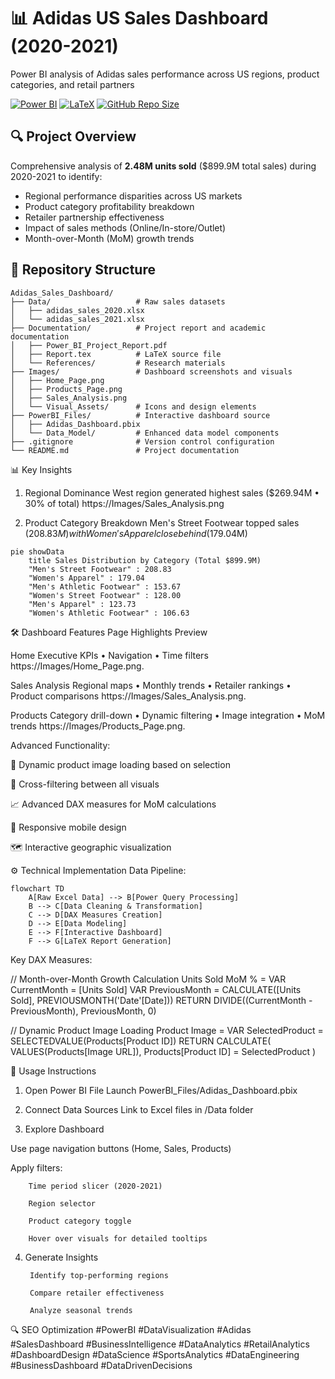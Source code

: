 # 📊 Adidas US Sales Dashboard (2020-2021)
Power BI analysis of Adidas sales performance across US regions, product categories, and retail partners

[![Power BI](https://img.shields.io/badge/Power_BI-F2C811?style=for-the-badge&logo=powerbi&logoColor=black)](https://powerbi.microsoft.com/)
[![LaTeX](https://img.shields.io/badge/LaTeX-008080?style=for-the-badge&logo=latex&logoColor=white)](https://www.latex-project.org/)
[![GitHub Repo Size](https://img.shields.io/github/repo-size/Youssefkammoun595/adidas_sales_dashboard_project?color=blue&style=for-the-badge)](https://github.com/Youssefkammoun595/adidas_sales_dashboard_project)

## 🔍 Project Overview
Comprehensive analysis of **2.48M units sold** ($899.9M total sales) during 2020-2021 to identify:
- Regional performance disparities across US markets
- Product category profitability breakdown
- Retailer partnership effectiveness
- Impact of sales methods (Online/In-store/Outlet)
- Month-over-Month (MoM) growth trends

## 📂 Repository Structure
```plaintext
Adidas_Sales_Dashboard/
├── Data/                   # Raw sales datasets
│   ├── adidas_sales_2020.xlsx
│   └── adidas_sales_2021.xlsx
├── Documentation/          # Project report and academic documentation
│   ├── Power_BI_Project_Report.pdf
│   ├── Report.tex          # LaTeX source file
│   └── References/         # Research materials
├── Images/                 # Dashboard screenshots and visuals
│   ├── Home_Page.png
│   ├── Products_Page.png
│   ├── Sales_Analysis.png
│   └── Visual_Assets/      # Icons and design elements
├── PowerBI_Files/          # Interactive dashboard source
│   ├── Adidas_Dashboard.pbix
│   └── Data_Model/         # Enhanced data model components
├── .gitignore              # Version control configuration
└── README.md               # Project documentation
```

📊 Key Insights
1. Regional Dominance
West region generated highest sales ($269.94M • 30% of total)
https://Images/Sales_Analysis.png

2. Product Category Breakdown
Men's Street Footwear topped sales ($208.83M) with Women's Apparel close behind ($179.04M)
```mermaid
pie showData
    title Sales Distribution by Category (Total $899.9M)
    "Men's Street Footwear" : 208.83
    "Women's Apparel" : 179.04
    "Men's Athletic Footwear" : 153.67
    "Women's Street Footwear" : 128.00
    "Men's Apparel" : 123.73
    "Women's Athletic Footwear" : 106.63
```


🛠️ Dashboard Features
Page	Highlights	Preview

Home	Executive KPIs • Navigation • Time filters	https://Images/Home_Page.png.

Sales Analysis	Regional maps • Monthly trends • Retailer rankings • Product comparisons	https://Images/Sales_Analysis.png.

Products	Category drill-down • Dynamic filtering • Image integration • MoM trends	https://Images/Products_Page.png.



Advanced Functionality:

🔄 Dynamic product image loading based on selection

🔗 Cross-filtering between all visuals

📈 Advanced DAX measures for MoM calculations

📱 Responsive mobile design

🗺️ Interactive geographic visualization

⚙️ Technical Implementation
Data Pipeline:
```mermaid
flowchart TD
    A[Raw Excel Data] --> B[Power Query Processing]
    B --> C[Data Cleaning & Transformation]
    C --> D[DAX Measures Creation]
    D --> E[Data Modeling]
    E --> F[Interactive Dashboard]
    F --> G[LaTeX Report Generation]
````
Key DAX Measures:

// Month-over-Month Growth Calculation
Units Sold MoM % = 
VAR CurrentMonth = [Units Sold]
VAR PreviousMonth = CALCULATE([Units Sold], PREVIOUSMONTH('Date'[Date]))
RETURN 
DIVIDE((CurrentMonth - PreviousMonth), PreviousMonth, 0)

// Dynamic Product Image Loading
Product Image = 
VAR SelectedProduct = SELECTEDVALUE(Products[Product ID])
RETURN
CALCULATE(
    VALUES(Products[Image URL]),
    Products[Product ID] = SelectedProduct
)


🚀 Usage Instructions
1. Open Power BI File
Launch PowerBI_Files/Adidas_Dashboard.pbix

2. Connect Data Sources
Link to Excel files in /Data folder

3. Explore Dashboard

Use page navigation buttons (Home, Sales, Products)

Apply filters:

        Time period slicer (2020-2021)
        
        Region selector
        
        Product category toggle
        
        Hover over visuals for detailed tooltips

4. Generate Insights

        Identify top-performing regions
        
        Compare retailer effectiveness
        
        Analyze seasonal trends

🔍 SEO Optimization
#PowerBI #DataVisualization #Adidas #SalesDashboard #BusinessIntelligence #DataAnalytics #RetailAnalytics #DashboardDesign #DataScience #SportsAnalytics #DataEngineering #BusinessDashboard #DataDrivenDecisions
